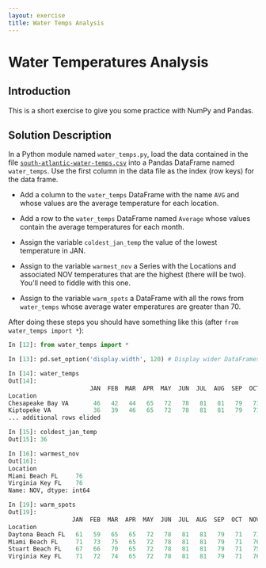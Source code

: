 ```yaml
---
layout: exercise
title: Water Temps Analysis
---
```


# Water Temperatures Analysis

## Introduction

This is a short exercise to give you some practice with NumPy and Pandas.

## Solution Description

In a Python module named `water_temps.py`, load the data contained in the file [`south-atlantic-water-temps.csv`](south-atlantic-water-temps.csv) into a Pandas DataFrame named `water_temps`. Use the first column in the data file as the index (row keys) for the data frame.

- Add a column to the `water_temps` DataFrame with the name `AVG` and whose values are the average temperature for each location.

- Add a row to the `water_temps` DataFrame named `Average` whose values contain the average temperatures for each month.

- Assign the variable `coldest_jan_temp` the value of the lowest temperature in JAN.

- Assign to the variable `warmest_nov` a Series with the Locations and associated NOV temperatures that are the highest (there will be two). You'll need to fiddle with this one.

- Assign to the variable `warm_spots` a DataFrame with all the rows from `water_temps` whose average water emperatures are greater than 70.

After doing these steps you should have something like this (after `from water_temps import *`):

```Python
In [12]: from water_temps import *

In [13]: pd.set_option('display.width', 120) # Display wider DataFrames without wrapping

In [14]: water_temps
Out[14]:
                       JAN  FEB  MAR  APR  MAY  JUN  JUL  AUG  SEP  OCT  NOV  DEC        AVG
Location
Chesapeake Bay VA       46   42   44   65   72   78   81   81   79   71   56   49  63.666667
Kiptopeke VA            36   39   46   65   72   78   81   81   79   71   54   44  62.166667
... additional rows elided

In [15]: coldest_jan_temp
Out[15]: 36

In [16]: warmest_nov
Out[16]:
Location
Miami Beach FL     76
Virginia Key FL    76
Name: NOV, dtype: int64

In [19]: warm_spots
Out[19]: 
                  JAN  FEB  MAR  APR  MAY  JUN  JUL  AUG  SEP  OCT  NOV  DEC        AVG
Location                                                                               
Daytona Beach FL   61   59   65   65   72   78   81   81   79   71   71   65  70.666667
Miami Beach FL     71   73   75   65   72   78   81   81   79   71   76   73  74.583333
Stuart Beach FL    67   66   70   65   72   78   81   81   79   71   75   70  72.916667
Virginia Key FL    71   72   74   65   72   78   81   81   79   71   76   73  74.416667
```
